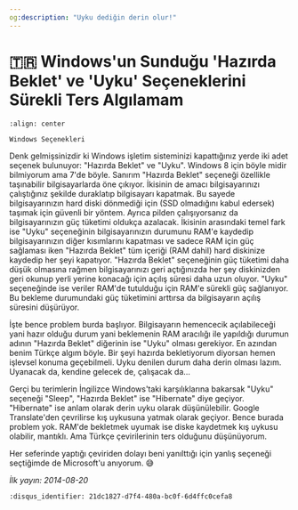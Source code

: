 ```yaml
---
og:description: "Uyku dediğin derin olur!"
---
```


# 🇹🇷 Windows'un Sunduğu 'Hazırda Beklet' ve 'Uyku' Seçeneklerini Sürekli Ters Algılamam

```{figure} assets/windows-a.png
:align: center

Windows Seçenekleri
```

Denk gelmişsinizdir ki Windows işletim sisteminizi kapattığınız yerde iki adet
seçenek bulunuyor: "Hazırda Beklet" ve "Uyku". Windows 8 için böyle midir
bilmiyorum ama 7'de böyle. Sanırım "Hazırda Beklet" seçeneği özellikle
taşınabilir bilgisayarlarda öne çıkıyor. İkisinin de amacı bilgisayarınızı
çalıştığınız şekilde duraklatıp bilgisayarı kapatmak. Bu sayede
bilgisayarınızın hard diski dönmediği için (SSD olmadığını kabul edersek)
taşımak için güvenli bir yöntem. Ayrıca pilden çalışıyorsanız da
bilgisayarınızın güç tüketimi oldukça azalacak. İkisinin arasındaki temel fark
ise "Uyku" seçeneğinin bilgisayarınızın durumunu RAM'e kaydedip
bilgisayarınızın diğer kısımlarını kapatması ve sadece RAM için güç sağlaması
iken "Hazırda Beklet" tüm içeriği (RAM dahil) hard diskinize kaydedip her şeyi
kapatıyor. "Hazırda Beklet" seçeneğinin güç tüketimi daha düşük olmasına rağmen
bilgisayarınızı geri açtığınızda her şey diskinizden geri okunup yerli yerine
konacağı için açılış süresi daha uzun oluyor. "Uyku" seçeneğinde ise veriler
RAM'de tutulduğu için RAM'e sürekli güç sağlanıyor. Bu bekleme durumundaki güç
tüketimini arttırsa da bilgisayarın açılış süresini düşürüyor.

İşte bence problem burda başlıyor. Bilgisayarın hemencecik açılabileceği yani
hazır olduğu durum yani beklemenin RAM aracılığı ile yapıldığı durumun adının
"Hazırda Beklet" diğerinin ise "Uyku" olması gerekiyor. En azından benim Türkçe
algım böyle. Bir şeyi hazırda bekletiyorum diyorsan hemen işlevsel konuma
geçebilmeli. Uyku denilen durum daha derin olması lazım. Uyanacak da, kendine
gelecek de, çalışacak da…

Gerçi bu terimlerin İngilizce Windows'taki karşılıklarına bakarsak "Uyku"
seçeneği "Sleep", "Hazırda Beklet" ise "Hibernate" diye geçiyor. "Hibernate" ise
anlam olarak derin uyku olarak düşünülebilir. Google Translate'den çevrilirse
kış uykusuna yatmak olarak geçiyor. Bence burada problem yok. RAM'de bekletmek
uyumak ise diske kaydetmek kış uykusu olabilir, mantıklı. Ama Türkçe
çevirilerinin ters olduğunu düşünüyorum.

Her seferinde yaptığı çeviriden dolayı beni yanılttığı için yanlış seçeneği
seçtiğimde de Microsoft'u anıyorum. 😅

*İlk yayın: 2014-08-20*

```{disqus}
:disqus_identifier: 21dc1827-d7f4-480a-bc0f-6d4ffc0cefa8
```
